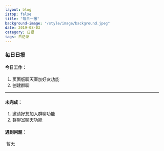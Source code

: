 ```yaml
---
layout: blog
istop: false
title: "每日一报"
background-image: "/style/image/background.jpeg"
date: 2019-08-03
category: 日报
tags: 日记录
---
```


### 每日日报

#### 今日工作：

1. 页面版聊天室加好友功能
2. 创建群聊

---

#### 未完成：

1. 邀请好友加入群聊功能
2. 群聊室聊天功能

#### 遇到问题：

​ 暂无

​

